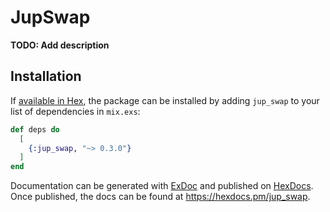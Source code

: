 # JupSwap

**TODO: Add description**

## Installation

If [available in Hex](https://hex.pm/docs/publish), the package can be installed
by adding `jup_swap` to your list of dependencies in `mix.exs`:

```elixir
def deps do
  [
    {:jup_swap, "~> 0.3.0"}
  ]
end
```

Documentation can be generated with [ExDoc](https://github.com/elixir-lang/ex_doc)
and published on [HexDocs](https://hexdocs.pm). Once published, the docs can
be found at <https://hexdocs.pm/jup_swap>.

